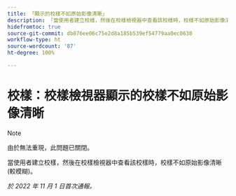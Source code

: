 ```yaml
---
title: 「顯示的校樣不如原始影像清晰」
description: 「當使用者建立校樣，然後在校樣檢視器中查看該校樣時，校樣不如原始影像清晰 (較模糊)。」
hidefromtoc: true
source-git-commit: db076ee06c75e2d8a185b539ef54779aa0ec0630
workflow-type: ht
source-wordcount: '87'
ht-degree: 100%

---
```



# 校樣：校樣檢視器顯示的校樣不如原始影像清晰

<!--This is on both the WF and WFP TOCs-->

>[!NOTE]
>
>由於無法重現，此問題已關閉。

當使用者建立校樣，然後在校樣檢視器中查看該校樣時，校樣不如原始影像清晰 (較模糊)。

_於 2022 年 11 月 1 日首次通報。_

